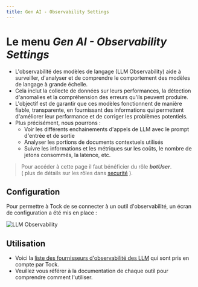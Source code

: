 ```yaml
---
title: Gen AI - Observability Settings
---
```


# Le menu _Gen AI - Observability Settings_

- L'observabilité des modèles de langage (LLM Observability) aide à surveiller, d'analyser et de comprendre le comportement des modèles de langage à grande échelle.
- Cela inclut la collecte de données sur leurs performances, la détection d'anomalies et la compréhension des erreurs qu'ils peuvent produire. 
- L'objectif est de garantir que ces modèles fonctionnent de manière fiable, transparente, en fournissant des informations qui permettent d'améliorer leur performance et de corriger les problèmes potentiels.
- Plus précisément, nous pourrons :
    - Voir les différents enchainements d'appels de LLM avec le prompt d'entrée et de sortie
    - Analyser les portions de documents contextuels utilisés
    - Suivre les informations et les métriques sur les coûts, le nombre de jetons consommés, la latence, etc.


> Pour accéder à cette page il faut bénéficier du rôle **_botUser_**.
> <br />( plus de détails sur les rôles dans [securité](../../../../../admin/securite#rôles) ).

## Configuration
Pour permettre à Tock de se connecter à un outil d'observabilité, un écran de configuration a été mis en place : 

![LLM Observability](../../../../../img/gen-ai/gen-ai-feature-observability.png "Ecran de configuration de l'outil d'observation de l'IA")

## Utilisation

- Voici la [liste des fournisseurs d'observabilité des LLM](../../providers/gen-ai-provider-observability) qui sont pris en compte par Tock.
- Veuillez vous référer à la documentation de chaque outil pour comprendre comment l'utiliser.
